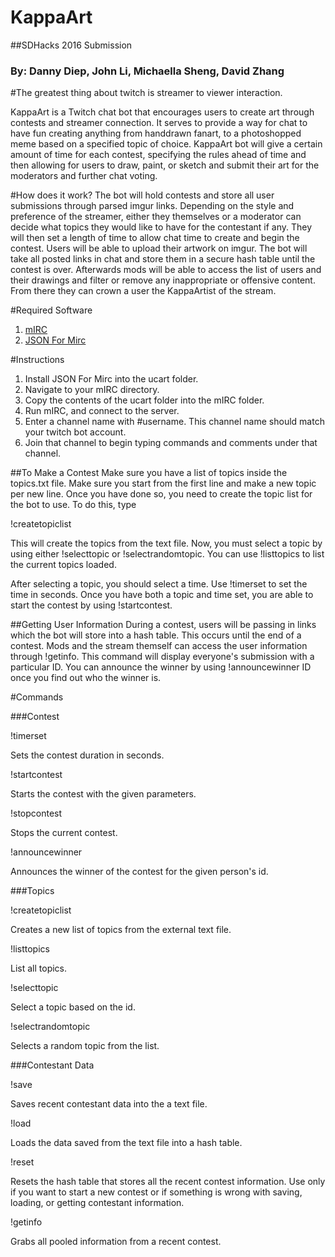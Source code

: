 # KappaArt
##SDHacks 2016 Submission
### By: Danny Diep, John Li, Michaella Sheng, David Zhang

#The greatest thing about twitch is streamer to viewer interaction.

KappaArt is a Twitch chat bot that encourages users to create art through contests and streamer connection. It serves to provide a way for chat to have fun creating anything 
from handdrawn fanart, to a photoshopped meme based on a specified topic of choice. KappaArt bot will give a certain amount of time for
each contest, specifying the rules ahead of time and then allowing for users to draw, paint, or sketch and submit their art for the moderators and further chat voting.  


#How does it work?
The bot will hold contests and store all user submissions through parsed imgur links. Depending on the style and preference of the streamer, either they themselves or a moderator can decide what topics they would like to
have for the contestant if any. They will then set a length of time to allow chat time to create and begin the contest. Users will be able to upload their
artwork on imgur. The bot will take all posted links in chat and store them in a secure hash table until the contest is over. Afterwards mods will be able to access
the list of users and their drawings and filter or remove any inappropriate or offensive content. From there they can crown a user the KappaArtist of the stream.

#Required Software
1. [mIRC](http://www.mirc.com/)
2. [JSON For Mirc](https://github.com/SReject/JSON-For-Mirc)

#Instructions
1. Install JSON For Mirc into the ucart folder.
2. Navigate to your mIRC directory.
2. Copy the contents of the ucart folder into the mIRC folder.
3. Run mIRC, and connect to the server. 
4. Enter a channel name with #username. This channel name should match your twitch bot account.
5. Join that channel to begin typing commands and comments under that channel.

##To Make a Contest
Make sure you have a list of topics inside the topics.txt file. Make sure you start from the first line and make a new topic per new line. Once you have done so, you need to create the topic list for the bot to use. To do this, type

!createtopiclist

This will create the topics from the text file. Now, you must select a topic by using either !selecttopic or !selectrandomtopic. You can use !listtopics to list the current topics loaded.

After selecting a topic, you should select a time. Use !timerset to set the time in seconds. Once you have both a topic and time set, you are able to start the contest by using !startcontest.

##Getting User Information
During a contest, users will be passing in links which the bot will store into a hash table. This occurs until the end of a contest. Mods and the stream themself can access the user information through !getinfo. This command will display everyone's submission with a particular ID. You can announce the winner by using !announcewinner ID once you find out who the winner is. 

#Commands

###Contest

!timerset <seconds>

Sets the contest duration in seconds.

!startcontest

Starts the contest with the given parameters.

!stopcontest

Stops the current contest.

!announcewinner <id>

Announces the winner of the contest for the given person's id.
 
###Topics

!createtopiclist

Creates a new list of topics from the external text file.

!listtopics

List all topics.

!selecttopic <id>

Select a topic based on the id.

!selectrandomtopic

Selects a random topic from the list.
 
###Contestant Data

!save

Saves recent contestant data into the a text file.

!load

Loads the data saved from the text file into a hash table.

!reset

Resets the hash table that stores all the recent contest information. Use only if you want to start a new contest or if something is wrong with saving, loading, or getting contestant information.

!getinfo

Grabs all pooled information from a recent contest.
